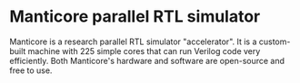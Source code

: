 # Manticore parallel RTL simulator
Manticore is a research parallel RTL simulator "accelerator". It is a custom-built machine with 225 simple cores that can run Verilog code very efficiently.
Both Manticore's hardware and software are open-source and free to use.
